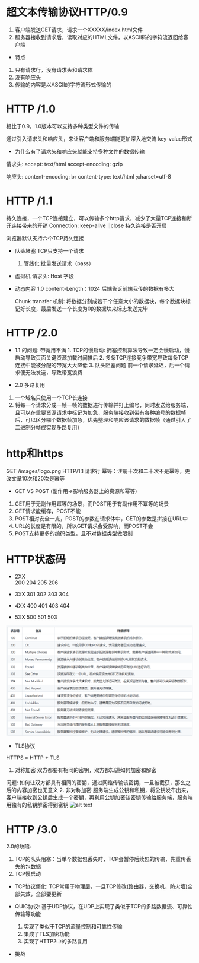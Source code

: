 # 超文本传输协议HTTP/0.9
1. 客户端发送GET请求，请求一个XXXXX/index.html文件
2. 服务器接收到请求后，读取对应的HTML文件，以ASCII码的字符流返回给客户端

- 特点
1. 只有请求行，没有请求头和请求体
2. 没有响应头
3. 传输的内容是以ASCII的字符流形式传输的

# HTTP /1.0
相比于0.9，1.0版本可以支持多种类型文件的传输

通过引入请求头和响应头，来让客户端和服务端能更加深入地交流 key-value形式

- 为什么有了请求头和响应头就能支持多种文件的数据传输

请求头: accept: text/html
        accept-encoding: gzip

响应头: content-encoding: br
        content-type: text/html ;charset=utf-8

# HTTP /1.1
持久连接，一个TCP连接建立，可以传输多个http请求，减少了大量TCP连接和断开连接带来的开销
Connection: keep-alive ||close 持久连接是否开启

浏览器默认支持六个TCP持久连接

- 队头堵塞  TCP只支持一个请求
  1. 管线化:批量发送请求（pass）

- 虚拟机
  请求头: Host 字段 

- 动态内容
   1.0 content-Length：1024 后端告诉前端我传的数据有多大

   Chunk transfer 机制: 将数据分割成若干个任意大小的数据块，每个数据块标记好长度，最后发送一个长度为0的数据块来标志发送完毕

# HTTP /2.0

- 1.1 的问题: 带宽用不满 
      1. TCP的慢启动: 拥塞控制算法导致一定会慢启动，慢启动导致页面关键资源加载时间推后
      2. 多条TCP连接竞争带宽导致每条TCP连接中能被分配的带宽大大降低
      3. 队头阻塞问题 前一个请求延迟，后一个请求便无法发送，导致带宽浪费

- 2.0 多路复用
1. 一个域名只使用一个TCP长连接
2. 将每一个请求分成一帧一帧的数据进行传输并打上编号，同时发送给服务端，且可以在重要资源请求中标记为加急，服务端接收到带有各种编号的数据帧后，可以区分哪个数据帧加急，优先整理和响应该请求的数据帧（通过引入了二进制分帧成实现多路复用）

# http和https
GET /images/logo.png  HTTP/1.1 请求行
幂等：注册十次和二十次不是幂等，更改文章10次和20次是幂等

- GET VS POST (副作用->影响服务器上的资源和幂等)
1. GET用于无副作用幂等的场景，而POST用于有副作用不幂等的场景
2. GET请求能缓存，POST不能 
3. POST相对安全一点，POST的参数在请求体中，GET的参数是拼接在URL中
4. URL的长度是有限的，所以GET请求会受影响，而POST不会
5. POST支持更多的编码类型，且不对数据类型做限制

# HTTP状态码
  - 2XX  
    200
    204
    205
    206

  - 3XX
    301
    302
    303
    304

  - 4XX
    400
    401
    403
    404    
     
  - 5XX
    500
    501
    503 

![alt text](image.png)

- TLS协议

HTTPS = HTTP + TLS

1. 对称加密
双方都要有相同的密钥，双方都知道如何加密和解密

问题: 如何让双方都具有相同的密钥，通过网络传输该密钥，一旦被截获，那么之后的内容加密也无意义
2. 非对称加密
服务端生成公钥和私钥，将公钥发布出来，客户端接收到公钥后生成一个密钥，再利用公钥加密该密钥传输给服务端，服务端用独有的私钥解密得到密钥
![alt text](ef9292aa97de130de4319dbee73928c8.png)

# HTTP /3.0
2.0的缺陷:
  1. TCP的队头阻塞：当单个数据包丢失时，TCP会暂停后续包的传输，先重传丢失的包数据
  2. TCP慢启动

- TCP协议僵化: TCP常用于物理层，一旦TCP修改(路由器，交换机，防火墙)全部失效，全部要更新

- QUIC协议: 基于UDP协议，在UDP上实现了类似于TCP的多路数据流、可靠性传输等功能
   1. 实现了类似于TCP的流量控制和可靠性传输
   2. 集成了TLS加密功能
   3. 实现了HTTP2中的多路复用

- 挑战


